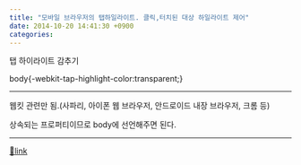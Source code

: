 ```yaml
---
title: "모바일 브라우저의 탭하일라이트. 클릭,터치된 대상 하일라이트 제어"
date: 2014-10-20 14:41:30 +0900
categories: 
---
```

  

탭 하이라이트 감추기

  


body{-webkit-tap-highlight-color:transparent;}

- - - - - -

웹킷 관련만 됨.(사파리, 아이폰 웹 브라우저, 안드로이드 내장 브라우저, 크롬 등)

상속되는 프로퍼티이므로 body에 선언해주면 된다.



  ***
[🔗link](http://www.mins01.com/mh/tech/read/902)